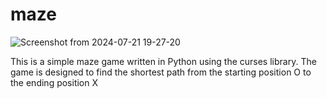 
# maze
![Screenshot from 2024-07-21 19-27-20](https://github.com/user-attachments/assets/9e874bbb-319c-4bcf-9ce1-bb8b21a741b1)

This is a simple maze game written in Python using the curses library. The game is designed to find the shortest path from the starting position O to the ending position X
